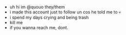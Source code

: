 -  uh hi im @quouo they/them
-  i made this account just to follow un cos he told me to 💀
-  i spend my days crying and being trash
-  kill me
-  if you wanna reach me, dont.

<!---
quouo/quouo is a ✨ special ✨ repository because its `README.md` (this file) appears on your GitHub profile.
You can click the Preview link to take a look at your changes.
--->
